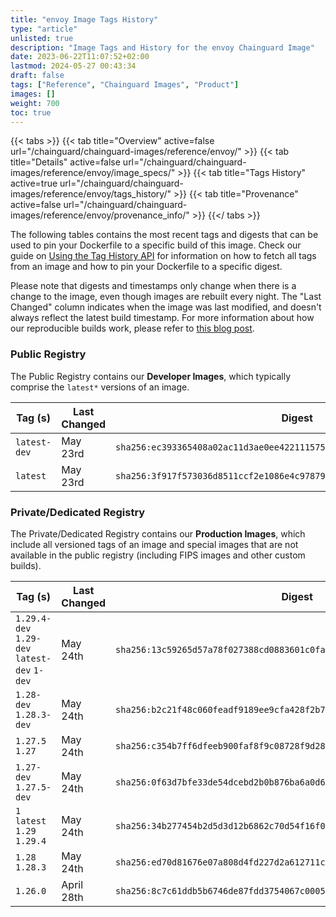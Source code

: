 ```yaml
---
title: "envoy Image Tags History"
type: "article"
unlisted: true
description: "Image Tags and History for the envoy Chainguard Image"
date: 2023-06-22T11:07:52+02:00
lastmod: 2024-05-27 00:43:34
draft: false
tags: ["Reference", "Chainguard Images", "Product"]
images: []
weight: 700
toc: true
---
```


{{< tabs >}}
{{< tab title="Overview" active=false url="/chainguard/chainguard-images/reference/envoy/" >}}
{{< tab title="Details" active=false url="/chainguard/chainguard-images/reference/envoy/image_specs/" >}}
{{< tab title="Tags History" active=true url="/chainguard/chainguard-images/reference/envoy/tags_history/" >}}
{{< tab title="Provenance" active=false url="/chainguard/chainguard-images/reference/envoy/provenance_info/" >}}
{{</ tabs >}}

The following tables contains the most recent tags and digests that can be used to pin your Dockerfile to a specific build of this image. Check our guide on [Using the Tag History API](/chainguard/chainguard-images/using-the-tag-history-api/) for information on how to fetch all tags from an image and how to pin your Dockerfile to a specific digest.

Please note that digests and timestamps only change when there is a change to the image, even though images are rebuilt every night. The "Last Changed" column indicates when the image was last modified, and doesn't always reflect the latest build timestamp. For more information about how our reproducible builds work, please refer to [this blog post](https://www.chainguard.dev/unchained/reproducing-chainguards-reproducible-image-builds).

### Public Registry
The Public Registry contains our **Developer Images**, which typically comprise the `latest*` versions of an image.

| Tag (s)       | Last Changed | Digest                                                                    |
|---------------|--------------|---------------------------------------------------------------------------|
|  `latest-dev` | May 23rd     | `sha256:ec393365408a02ac11d3ae0ee4221115753074de7ecb742844aa9bee47e8e2c7` |
|  `latest`     | May 23rd     | `sha256:3f917f573036d8511ccf2e1086e4c97879f495f9f5d1677fcc300c9aa7dfb2b9` |


### Private/Dedicated Registry
The Private/Dedicated Registry contains our **Production Images**, which include all versioned tags of an image and special images that are not available in the public registry (including FIPS images and other custom builds).

| Tag (s)                                       | Last Changed | Digest                                                                    |
|-----------------------------------------------|--------------|---------------------------------------------------------------------------|
|  `1.29.4-dev` `1.29-dev` `latest-dev` `1-dev` | May 24th     | `sha256:13c59265d57a78f027388cd0883601c0face49415a0725bf70a9974a5b83ced8` |
|  `1.28-dev` `1.28.3-dev`                      | May 24th     | `sha256:b2c21f48c060feadf9189ee9cfa428f2b7c1627beb08c1fbfd9f445052172b79` |
|  `1.27.5` `1.27`                              | May 24th     | `sha256:c354b7ff6dfeeb900faf8f9c08728f9d281a5ccee81999d1083261499debc983` |
|  `1.27-dev` `1.27.5-dev`                      | May 24th     | `sha256:0f63d7bfe33de54dcebd2b0b876ba6a0d66a18bafdb07320dedfb86e981878ba` |
|  `1` `latest` `1.29` `1.29.4`                 | May 24th     | `sha256:34b277454b2d5d3d12b6862c70d54f16f0ec98ccf1454d1bca3d31705ccb0982` |
|  `1.28` `1.28.3`                              | May 24th     | `sha256:ed70d81676e07a808d4fd227d2a612711c5282bb80eae0c8840e9a0564e6dd81` |
|  `1.26.0`                                     | April 28th   | `sha256:8c7c61ddb5b6746de87fdd3754067c0005a709e113d0da02cec67686d267538c` |

